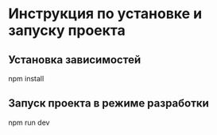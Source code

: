 # Инструкция по установке и запуску проекта

## Установка зависимостей
npm install
   
## Запуск проекта в режиме разработки
npm run dev
